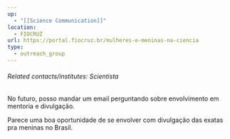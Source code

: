 ```yaml
---
up:
  - "[[Science Communication]]"
location:
  - FIOCRUZ
url: https://portal.fiocruz.br/mulheres-e-meninas-na-ciencia
type:
  - outreach_group
---
```

###### Related contacts/institutes: Scientista

No futuro, posso mandar um email perguntando sobre envolvimento em mentoria e divulgação.

Parece uma boa oportunidade de se envolver com divulgação das exatas pra meninas no Brasil.
